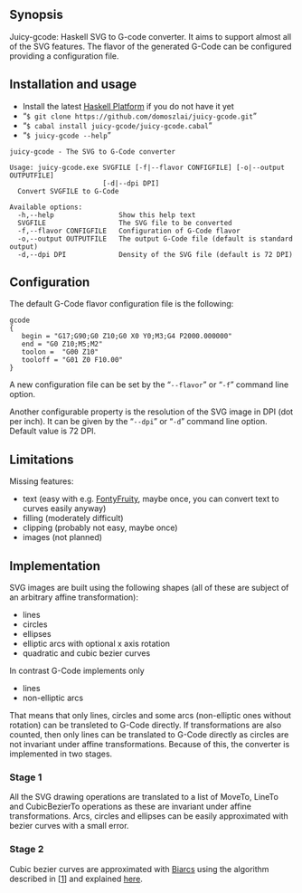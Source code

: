 ﻿## Synopsis

Juicy-gcode: Haskell SVG to G-code converter. It aims to support almost all of the SVG features. The flavor of the generated G-Code can be configured providing a configuration file.

## Installation and usage

* Install the latest [Haskell Platform](https://www.haskell.org/platform/) if you do not have it yet
* “`$ git clone https://github.com/domoszlai/juicy-gcode.git`”
* “`$ cabal install juicy-gcode/juicy-gcode.cabal`”
* “`$ juicy-gcode --help`”

```
juicy-gcode - The SVG to G-Code converter

Usage: juicy-gcode.exe SVGFILE [-f|--flavor CONFIGFILE] [-o|--output OUTPUTFILE]
                       [-d|--dpi DPI]
  Convert SVGFILE to G-Code

Available options:
  -h,--help                Show this help text
  SVGFILE                  The SVG file to be converted
  -f,--flavor CONFIGFILE   Configuration of G-Code flavor
  -o,--output OUTPUTFILE   The output G-Code file (default is standard output)
  -d,--dpi DPI             Density of the SVG file (default is 72 DPI)
```

## Configuration 

The default G-Code flavor configuration file is the following:

```
gcode
{
   begin = "G17;G90;G0 Z10;G0 X0 Y0;M3;G4 P2000.000000"
   end = "G0 Z10;M5;M2" 
   toolon =  "G00 Z10"
   tooloff = "G01 Z0 F10.00"
}
```

A new configuration file can be set by the “`--flavor`” or “`-f`” command line option. 

Another configurable property is the resolution of the SVG image in DPI (dot per inch). It can be given by the “`--dpi`” or “`-d`” command line option. Default value is 72 DPI.

## Limitations

Missing features:
* text (easy with e.g. [FontyFruity](https://hackage.haskell.org/package/FontyFruity), maybe once, you can convert text to curves easily anyway)
* filling (moderately difficult)
* clipping (probably not easy, maybe once)
* images (not planned)

## Implementation

SVG images are built using the following shapes (all of these are subject of an arbitrary affine transformation):
* lines
* circles
* ellipses
* elliptic arcs with optional x axis rotation
* quadratic and cubic bezier curves

In contrast G-Code implements only
* lines
* non-elliptic arcs

That means that only lines, circles and some arcs (non-elliptic ones without rotation) can be transleted to G-Code directly. If transformations are also counted, then
only lines can be translated to G-Code directly as circles are not invariant under affine transformations. Because of this, the converter is implemented in two stages.

### Stage 1

All the SVG drawing operations are translated to a list of MoveTo, LineTo and CubicBezierTo operations as these are invariant under affine transformations.
Arcs, circles and ellipses can be easily approximated with bezier curves with a small error.

### Stage 2

Cubic bezier curves are approximated with [Biarcs](https://en.wikipedia.org/wiki/Biarc) using the algorithm described in [[1](http://www.itc.ktu.lt/index.php/ITC/article/view/11812)] and explained [here](http://dlacko.blogspot.nl/2016/10/approximating-bezier-curves-by-biarcs.html).

